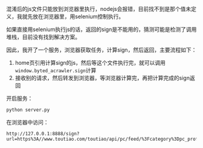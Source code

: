 混淆后的js文件只能放到浏览器里执行，nodejs会报错，目前找不到是那个值未定义，我就先放在浏览器里，用selenium控制执行。

如果直接用selenium执行js的话，返回的sign是不能用的，猜测可能是检测了调用堆栈，目前没有找到解决方案。

因此，我开了一个服务，浏览器获取任务，计算sign，然后返回，主要流程如下：
1. home页引用计算sign的js，然后等这个文件执行完，就可以调用`window.byted_acrawler.sign`计算
2. 接收别的请求，然后转发到浏览器，等浏览器计算完，再把计算完成的sign返回

开启服务：

```bash
python server.py
```

在浏览器中访问：

```
http://127.0.0.1:8888/sign?url=https%3A//www.toutiao.com/toutiao/api/pc/feed/%3Fcategory%3Dpc_profile_ugc%26utm_source%3Dtoutiao%26visit_user_id%3D4377795668%26max_behot_time%3D0%26t%3D1586874840391
```